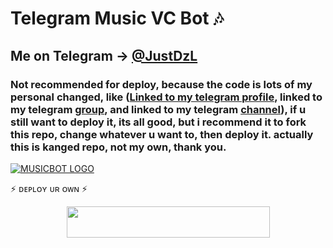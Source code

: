 # Telegram Music VC Bot 🎶
## Me on Telegram -> [@JustDzL](https://t.me/JustDzL) 




### Not recommended for deploy, because the code is lots of my personal changed, like ([Linked to my telegram profile](https://t.me/JustDzL), linked to my telegram [group](https://t.me/distanFriends), and linked to my telegram [channel](https://t.me/beauthink)), if u still want to deploy it, its all good, but i recommend it to fork this repo, change whatever u want to, then deploy it. actually this is kanged repo, not my own, thank you.


[![MUSICBOT LOGO](https://telegra.ph/file/11100db05aaad2a2aef9b.jpg)](https://t.me/justDzL )

⚡ ᴅᴇᴘʟᴏʏ ᴜʀ ᴏᴡɴ ⚡


<p align="center"><a href="https://heroku.com/deploy?template=https://github.com/itsdzl/dzmusic">
  <img src="https://img.shields.io/badge/Deploy%20To%20Heroku-blue?style=for-the-badge&logo=heroku" width="325" height="50.100" /></a></p>


